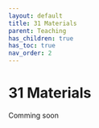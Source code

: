 ```yaml
---
layout: default
title: 31 Materials
parent: Teaching
has_children: true
has_toc: true
nav_order: 2
---
```


# 31 Materials

Comming soon

<!-- 
IDW
Project
Seminars
Theses
...
-->